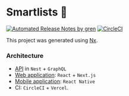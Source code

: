 # Smartlists 🚀

[![Automated Release Notes by gren](https://img.shields.io/badge/%F0%9F%A4%96-release%20notes-00B2EE.svg)](https://github-tools.github.io/github-release-notes/)
[![CircleCI](https://circleci.com/gh/antoinewg/smartlists/tree/master.svg?style=svg)](https://circleci.com/gh/antoinewg/smartlists/tree/master)

This project was generated using [Nx](https://nx.dev).

### Architecture

- [API](apps/api/README.md) in `Nest` + `GraphQL`
- [Web application](apps/webapp/README.md): `React` + `Next.js`
- [Mobile application](apps/mobile/README.md): `React Native`
- CI: `CircleCI` + `Vercel`.
